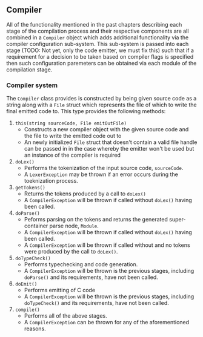 ## Compiler

All of the functionality mentioned in the past chapters describing each stage of the compilation process and their respective components are all combined in a `Compiler` object which adds additional functionality via the compiler configuration sub-system. This sub-system is passed into each stage (TODO: Not yet, only the code emitter, we must fix this) such that if a requirement for a decision to be taken based on compiler flags is specified then such configuration paremeters can be obtained via each module of the compilation stage.

### Compiler system

The `Compiler` class provides is constructed by being given source code as a string along with a `File` struct which represents the file of which to write the final emitted code to. This type provides the following methods:

1. `this(string sourceCode, File emitOutFile)`
    * Constructs a new compiler object with the given source code and the file to write the emitted code out to
    * An newly initialized `File` struct that doesn't contain a valid file handle can be passed in in the case whereby the emitter won't be used but an instance of the compiler is required
2. `doLex()`
    * Performs the tokenization of the input source code, `sourceCode`.
    * A `LexerException` may be thrown if an error occurs during the toeknization process.
3. `getTokens()`
    * Returns the tokens produced by a call to `doLex()`
    * A `CompilerException` will be thrown if called without `doLex()` having been called.
4. `doParse()`
    * Peforms parsing on the tokens and returns the generated super-container parse node, `Module`.
    * A `CompilerException` will be thrown if called without `doLex()` having been called.
    * A `CompilerException` will be thrown if called without and no tokens were produced by the call to `doLex()`.
5. `doTypeCheck()`
    * Performs typechecking and code generation.
    * A `CompilerException` will be thrown is the previous stages, including `doParse()` and its requirements, have not been called.
6. `doEmit()`
    * Performs emitting of C code
    * A `CompilerException` will be thrown is the previous stages, including `doTypeCheck()` and its requirements, have not been called.
7. `compile()`
    * Performs all of the above stages.
    * A `CompilerException` can be thrown for any of the aforementioned reasons.